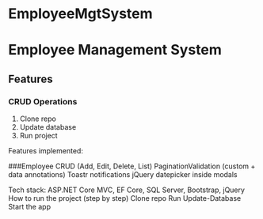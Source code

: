 # EmployeeMgtSystem

# Employee Management System   <!-- H1 -->
## Features                    <!-- H2 -->
### CRUD Operations            

1. Clone repo
2. Update database
3. Run project



Features implemented:

###Employee CRUD (Add, Edit, Delete, List)
PaginationValidation (custom + data annotations)
Toastr notifications
jQuery datepicker inside modals

Tech stack: ASP.NET Core MVC, EF Core, SQL Server, Bootstrap, jQuery
How to run the project (step by step)
Clone repo
Run Update-Database
Start the app
